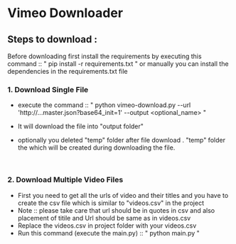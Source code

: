 # Vimeo Downloader
<h2>Steps to download :</h2>
<p>Before downloading first install the requirements by executing this command :: " pip install -r requirements.txt " or manually you can install the dependencies in the requirements.txt file</p>
<h3>1. Download Single File&nbsp;</h3>
<ul>
<li>
<p>execute the command :: " python vimeo-download.py --url 'http://...master.json?base64_init=1' --output &lt;optional_name&gt; "</p>
</li>
<li>
<p>It will download the file into "output folder"</p>
</li>
<li>
<p>optionally you deleted "temp" folder after file download . "temp" folder the which will be created during downloading the file.</p>
</li>
</ul>
<p>&nbsp;</p>
<h3>2. Download Multiple Video Files</h3>
<ul>
<li>First you need to get all the urls of video and their titles and you have to create the csv file which is similar to "videos.csv" in the project</li>
<li>Note :: please take care that url should be in quotes in csv and also placement of titile and Url should be same as in videos.csv</li>
<li>Replace the videos.csv in project folder with your videos.csv&nbsp;</li>
<li>Run this command (execute the main.py) :: " python main.py "&nbsp;</li>
</ul>
